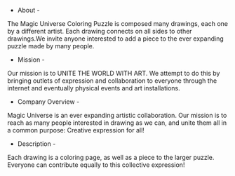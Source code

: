 - About -

The Magic Universe Coloring Puzzle is composed many drawings, each one by a different artist. Each drawing connects on all sides to other drawings.We invite anyone interested to add a piece to the ever expanding puzzle made by many people.

 - Mission -

Our mission is to UNITE THE WORLD WITH ART. We attempt to do this by bringing outlets of expression and collaboration to everyone through the internet and eventually physical events and art installations.

 - Company Overview - 

Magic Universe is an ever expanding artistic collaboration. Our mission is to reach as many people interested in drawing as we can, and unite them all in a common purpose: Creative expression for all!

 - Description - 
 
Each drawing is a coloring page, as well as a piece to the larger puzzle. Everyone can contribute equally to this collective expression!
